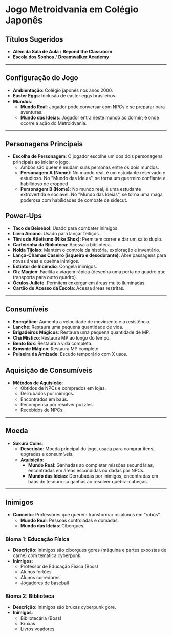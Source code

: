 # Jogo Metroidvania em Colégio Japonês


## Títulos Sugeridos

- **Além da Sala de Aula** / **Beyond the Classroom**
- **Escola dos Sonhos** / **Dreamwalker Academy**

---

## Configuração do Jogo

- **Ambientação**: Colégio japonês nos anos 2000.
- **Easter Eggs**: Inclusão de easter eggs brasileiros.
- **Mundos**:
  - **Mundo Real**: Jogador pode conversar com NPCs e se preparar para aventuras.
  - **Mundo das Ideias**: Jogador entra neste mundo ao dormir; é onde ocorre a ação do Metroidvania.

---

## Personagens Principais

- **Escolha de Personagem**: O jogador escolhe um dos dois personagens principais ao iniciar o jogo.
  - Ambos são queer e mudam suas personas entre os dois mundos.
  - **Personagem A (Nome)**: No mundo real, é um estudante reservado e estudioso. No "Mundo das Ideias", se torna um guerreiro confiante e habilidoso de cropped
  - **Personagem B (Nome)**: No mundo real, é uma estudante extrovertida e sociável. No "Mundo das Ideias", se torna uma maga poderosa com habilidades de combate de sidecut.

## Power-Ups

- **Taco de Beisebol**: Usado para combater inimigos.
- **Livro Arcano**: Usado para lançar feitiços.
- **Tênis de Atletismo (Nike Shox)**: Permitem correr e dar um salto duplo.
- **Carteirinha da Biblioteca**: Acessa a biblioteca.
- **Nokia Tijolao**: Mantém o controle da história, exploração e inventário.
- **Lança-Chamas Caseiro (isqueiro e desodorante)**: Abre passagens para novas áreas e queima inimigos.
- **Extintor de Incêndio**: Congela inimigos.
- **Giz Mágico**: Facilita a viagem rápida (desenha uma porta no quadro que transporta para outro quadro).
- **Óculos Juliete**: Permitem enxergar em áreas muito iluminadas.
- **Cartão de Acesso da Escola**: Acessa áreas restritas.

---

## Consumíveis

- **Energético**: Aumenta a velocidade de movimento e a resistência.
- **Lanche**: Restaura uma pequena quantidade de vida.
- **Brigadeiros Mágicos**: Restaura uma pequena quantidade de MP.
- **Chá Místico**: Restaura MP ao longo do tempo.
- **Bento Box**: Restaura a vida completa.
- **Brownie Mágico**: Restaura MP completo.
- **Pulseira da Amizade**: Escudo temporário com X usos.

## Aquisição de Consumíveis

- **Métodos de Aquisição**:
  - Obtidos de NPCs e comprados em lojas.
  - Derrubados por inimigos.
  - Encontrados em baús.
  - Recompensa por resolver puzzles.
  - Recebidos de NPCs.

---

## Moeda

- **Sakura Coins**:
  - **Descrição**: Moeda principal do jogo, usada para comprar itens, upgrades e consumíveis.
  - **Aquisição**:
	- **Mundo Real**: Ganhadas ao completar missões secundárias, encontradas em áreas escondidas ou dadas por NPCs.
	- **Mundo das Ideias**: Derrubadas por inimigos, encontradas em baús de tesouro ou ganhas ao resolver quebra-cabeças.

---

## Inimigos

- **Conceito**: Professores que querem transformar os alunos em “robôs”.
  - **Mundo Real**: Pessoas controladas e domadas.
  - **Mundo das Ideias**: Ciborgues.

### Bioma 1: Educação Física

- **Descrição**: Inimigos são ciborgues gores (máquina e partes expostas de carne) com temática cyberpunk.
- **Inimigos**:
  - Professor de Educação Física (Boss)
  - Alunos fortões
  - Alunos corredores
  - Jogadores de baseball

### Bioma 2: Biblioteca

- **Descrição**: Inimigos são bruxas cyberpunk gore.
- **Inimigos**:
  - Bibliotecária (Boss)
  - Bruxas
  - Livros voadores
